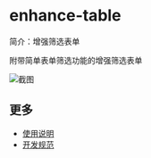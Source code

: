 # enhance-table

简介：增强筛选表单 

附带简单表单筛选功能的增强筛选表单

![截图](https://img.alicdn.com/tfs/TB1viRoixrI8KJjy0FpXXb5hVXa-1896-1134.png)

## 更多

* [使用说明](http://gitlab.alibaba-inc.com/ice/notes/issues/830)
* [开发规范](http://gitlab.alibaba-inc.com/ice/notes/issues/830)
